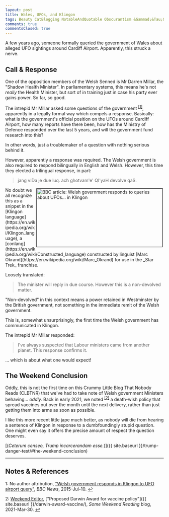 ```yaml
---
layout: post
title: Wales, UFOs, and Klingon
tags: Beauty CatBlogging NotableAndQuotable Obscurantism &Gammad;&Tau;&Phi;
comments: true
commentsClosed: true
---
```


A few years ago, someone formally queried the government of Wales about alleged UFO sightings around
Cardiff Airport.  Apparently, this struck a nerve.  


## Call &amp; Response  

One of the opposition members of the Welsh Senned is Mr Darren Millar, the "Shadow Health
Minister".  In parliamentary systems, this means he's not _really_ the Health Minister,
but sort of in training just in case his party ever gains power.  So far, so good.  

The intrepid Mr Millar asked some questions of the government <sup id="fn1a">[[1]](#fn1)</sup>,
apparently in a legally formal way which compels a response.  Basically: what is the
government's official position on the UFOs around Cardiff Airport, how many reports have
there been, how has the Ministry of Defence responded over the last 5 years, and will the
government fund research into this?  

In other words, just a troublemaker of a question with nothing serious behind it.  

However, apparently a response was required.  The Welsh government is also required to
respond bilingually in English and Welsh.  However, this time they elected a trilingual
response, in part:  

> jang vIDa je due luq.  ach ghotvam'e' QI'yaH devolve qaS.  

<img src="{{ site.baseurl }}/images/2025-01-06-welsh-ufo-klingon.jpg" width="400" height="185" alt="BBC article: Welsh government responds to queries about UFOs&hellip; in Klingon" title="BBC article: Welsh government responds to queries about UFOs&hellip; in Klingon" style="float: right; margin: 3px 3px 3px 3px; border: 1px solid #000000;">
No doubt we all recognize this as a snippet in the 
[Klingon language](https://en.wikipedia.org/wiki/Klingon_language), a
[conlang](https://en.wikipedia.org/wiki/Constructed_language) constructed by linguist 
[Marc Okrand](https://en.wikipedia.org/wiki/Marc_Okrand) for use in the _Star Trek_
franchise.  

Loosely translated:  

> The minister will reply in due course. However this is a non-devolved matter.  

"Non-devolved" in this context means a power retained in Westminster by the British
government, not something in the immediate remit of the Welsh government.  

This is, somewhat unsurprisingly, the first time the Welsh government has communicated in
Klingon.  

The intrepid Mr Millar responded:  

> I've always suspected that Labour ministers came from another planet. This response
> confirms it.  

&hellip; which is about what one would expect!  


## The Weekend Conclusion  

Oddly, this is not the first time on this Crummy Little Blog That Nobody Reads (CLBTNR)
that we've had to take note of Welsh government Ministers behaving&hellip; _oddly._  Back
in early 2021, we noted <sup id="fn2a">[[2]](#fn2)</sup> a death-wish policy that spread
vaccines out over the month until the next delivery, rather than just getting them into
arms as soon as possible.  

I like this more recent little jape much better, as nobody will die from hearing a
sentence of Klingon in response to a dumbfoundingly stupid question.  One might even say
it offers the precise amount of respect the question deserves.  

[(_Ceterum censeo, Trump incarcerandam esse._)]({{ site.baseurl }}/trump-danger-test/#the-weekend-conclusion)  

---

## Notes &amp; References  

<!--
<sup id="fn1a">[[1]](#fn1)</sup>

<a id="fn1">1</a>: ***, ["***"](***), *** DOI: [***](***). [↩](#fn1a)  

<a href="{{ site.baseurl }}/images/***">
  <img src="{{ site.baseurl }}/images/***" width="400" height="***" alt="***" title="***" style="float: right; margin: 3px 3px 3px 3px; border: 1px solid #000000;">
</a>

<a href="***">
  <img src="{{ site.baseurl }}/images/***" width="550" height="***" alt="***" title="***" style="margin: 3px 3px 3px 3px; border: 1px solid #000000;">
</a>

<iframe width="400" height="224" src="***" allow="accelerometer; encrypted-media; gyroscope; picture-in-picture" allowfullscreen style="float: right; margin: 3px 3px 3px 3px; border: 1px solid #000000;"></iframe>
-->

<a id="fn1">1</a>: No author attribution, ["Welsh government responds in Klingon to UFO airport query"](https://www.bbc.com/news/uk-wales-33479808), _BBC News_, 2015-Jul-10. [↩](#fn1a)  

<a id="fn2">2</a>: [Weekend Editor](mailto:SomeWeekendReadingEditor@gmail.com), ["Proposed Darwin Award for vaccine policy"]({{ site.baseurl }}/darwin-award-vaccine/), _Some Weekend Reading_ blog, 2021-Mar-30. [↩](#fn2a)  

